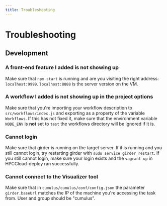 ```yaml
---
title: Troubleshooting
---
```


# Troubleshooting

## Development

### A front-end feature I added is not showing up

Make sure that `npm start` is running and are you visiting the right address: `localhost:9999`. `localhost:8888` is the server version on the VM.

### A workflow I added is not showing up in the project options

Make sure that you're importing your workflow description to `src/workflows/index.js` and exporting as a property of the variable `Workflows`. If this has not fixed it, make sure that the environment variable `NODE_ENV` is **not** set to `test` the workflows directory will be ignored if it is.

### Cannot login

Make sure that girder is running on the target server. If it is running and you still cannot login, try restarting girder with `sudo service girder restart`. If you still cannot login, make sure your login exists and the `vagrant up` in HPCCloud-deploy ran successfully.

### Cannot connect to the Visualizer tool

Make sure that in `cumulus/cumulus/conf/config.json` the parameter `girder.baseUrl` matches the IP of the machine you're accessing the task from. User and group should be "cumulus".
